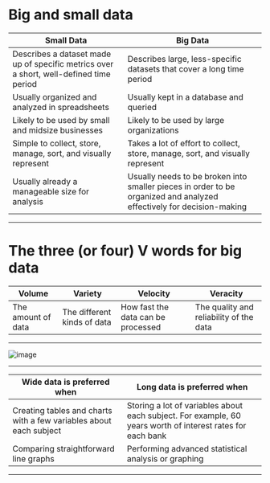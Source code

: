 # Big and small data

| Small Data | Big Data |
|----------|----------|
| Describes a dataset made up of specific metrics over a short, well-defined time period | Describes large, less-specific datasets that cover a long time period |
| Usually organized and analyzed in spreadsheets | Usually kept in a database and queried |
| Likely to be used by small and midsize businesses | Likely to be used by large organizations | 
| Simple to collect, store, manage, sort, and visually represent | Takes a lot of effort to collect, store, manage, sort, and visually represent |
| Usually already a manageable size for analysis | Usually needs to be broken into smaller pieces in order to be organized and analyzed effectively for decision-making |

---

# The three (or four) V words for big data

| Volume | Variety | Velocity | Veracity |
|----------|----------|----------|----------|
| The amount of data | The different kinds of data  | How fast the data can be processed | The quality and reliability of the data |

---
![image](https://github.com/user-attachments/assets/a8917418-4233-4715-a2ff-edd0cf2add97)

---

| Wide data is preferred when   | Long data is preferred when  |
|----------|----------|
| Creating tables and charts with a few variables about each subject | Storing a lot of variables about each subject. For example, 60 years worth of interest rates for each bank |
| Comparing straightforward line graphs | Performing advanced statistical analysis or graphing |

---


